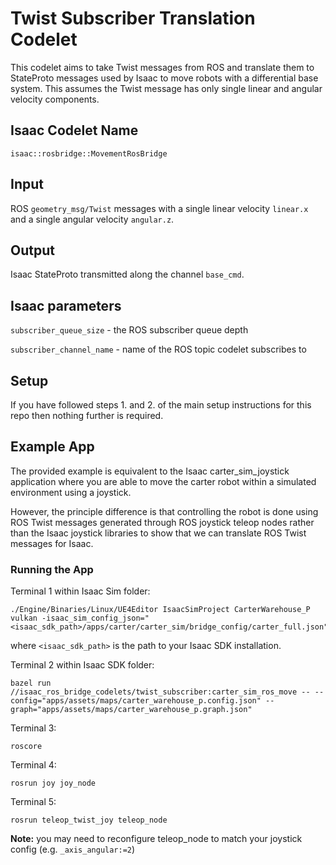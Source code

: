 Twist Subscriber Translation Codelet
====================================

This codelet aims to take Twist messages from ROS and translate them to StateProto messages used by Isaac to move 
robots with a differential base system. This assumes the Twist message has only single linear and angular velocity
components.

Isaac Codelet Name
------------------
`isaac::rosbridge::MovementRosBridge`

Input
-----
ROS `geometry_msg/Twist` messages with a single linear velocity `linear.x` and a single angular velocity `angular.z`.

Output
------
Isaac StateProto transmitted along the channel `base_cmd`.

Isaac parameters
----------------

`subscriber_queue_size` - the ROS subscriber queue depth

`subscriber_channel_name` - name of the ROS topic codelet subscribes to

Setup
-----
If you have followed steps 1. and 2. of the main setup instructions for this repo then nothing further is required.

Example App
-----------
The provided example is equivalent to the Isaac carter_sim_joystick application where you are able to move the carter robot
within a simulated environment using a joystick.

However, the principle difference is that controlling the robot is done using ROS Twist messages generated through ROS 
joystick teleop nodes rather than the Isaac joystick libraries to show that we can translate ROS Twist messages for Isaac.

### Running the App ###
Terminal 1 within Isaac Sim folder:
```
./Engine/Binaries/Linux/UE4Editor IsaacSimProject CarterWarehouse_P vulkan -isaac_sim_config_json="<isaac_sdk_path>/apps/carter/carter_sim/bridge_config/carter_full.json"
```
where `<isaac_sdk_path>` is the path to your Isaac SDK installation.

Terminal 2 within Isaac SDK folder:  
```
bazel run //isaac_ros_bridge_codelets/twist_subscriber:carter_sim_ros_move -- --config="apps/assets/maps/carter_warehouse_p.config.json" --graph="apps/assets/maps/carter_warehouse_p.graph.json"
```

Terminal 3:
```
roscore
```

Terminal 4:
```
rosrun joy joy_node
```

Terminal 5:
```
rosrun teleop_twist_joy teleop_node
```
**Note:** you may need to reconfigure teleop_node to match your joystick config (e.g. `_axis_angular:=2`) 
